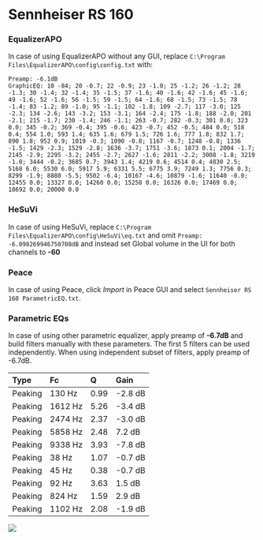 # Sennheiser RS 160

### EqualizerAPO
In case of using EqualizerAPO without any GUI, replace `C:\Program Files\EqualizerAPO\config\config.txt`
with:
```
Preamp: -6.1dB
GraphicEQ: 10 -84; 20 -0.7; 22 -0.9; 23 -1.0; 25 -1.2; 26 -1.2; 28 -1.3; 30 -1.4; 32 -1.4; 35 -1.5; 37 -1.6; 40 -1.6; 42 -1.6; 45 -1.6; 49 -1.6; 52 -1.6; 56 -1.5; 59 -1.5; 64 -1.6; 68 -1.5; 73 -1.5; 78 -1.4; 83 -1.2; 89 -1.0; 95 -1.1; 102 -1.8; 109 -2.7; 117 -3.0; 125 -2.3; 134 -2.6; 143 -3.2; 153 -3.1; 164 -2.4; 175 -1.8; 188 -2.0; 201 -2.1; 215 -1.7; 230 -1.4; 246 -1.1; 263 -0.7; 282 -0.3; 301 0.0; 323 0.0; 345 -0.2; 369 -0.4; 395 -0.6; 423 -0.7; 452 -0.5; 484 0.0; 518 0.4; 554 1.0; 593 1.4; 635 1.6; 679 1.5; 726 1.6; 777 1.8; 832 1.7; 890 1.8; 952 0.9; 1019 -0.3; 1090 -0.8; 1167 -0.7; 1248 -0.8; 1336 -1.5; 1429 -2.3; 1529 -2.8; 1636 -3.7; 1751 -3.6; 1873 0.1; 2004 -1.7; 2145 -2.9; 2295 -3.2; 2455 -2.7; 2627 -1.6; 2811 -2.2; 3008 -1.8; 3219 -1.0; 3444 -0.2; 3685 0.7; 3943 1.4; 4219 0.6; 4514 0.4; 4830 2.5; 5168 6.0; 5530 6.0; 5917 5.9; 6331 5.5; 6775 3.9; 7249 1.3; 7756 0.3; 8299 -1.9; 8880 -5.5; 9502 -6.4; 10167 -4.6; 10879 -1.6; 11640 -0.0; 12455 0.0; 13327 0.0; 14260 0.0; 15258 0.0; 16326 0.0; 17469 0.0; 18692 0.0; 20000 0.0
```

### HeSuVi
In case of using HeSuVi, replace `C:\Program Files\EqualizerAPO\config\HeSuVi\eq.txt` and omit `Preamp:
-6.098269946750708dB` and instead set Global volume in the UI for both channels to **-60**

### Peace
In case of using Peace, click *Import* in Peace GUI and select `Sennheiser RS 160 ParametricEQ.txt`.

### Parametric EQs
In case of using other parametric equalizer, apply preamp of **-6.7dB** and build filters manually
with these parameters. The first 5 filters can be used independently.
When using independent subset of filters, apply preamp of -6.7dB.

| Type    | Fc      |    Q | Gain    |
|:--------|:--------|:-----|:--------|
| Peaking | 130 Hz  | 0.99 | -2.8 dB |
| Peaking | 1612 Hz | 5.26 | -3.4 dB |
| Peaking | 2474 Hz | 2.37 | -3.0 dB |
| Peaking | 5858 Hz | 2.48 | 7.2 dB  |
| Peaking | 9338 Hz | 3.93 | -7.8 dB |
| Peaking | 38 Hz   | 1.07 | -0.7 dB |
| Peaking | 45 Hz   | 0.38 | -0.7 dB |
| Peaking | 92 Hz   | 3.63 | 1.5 dB  |
| Peaking | 824 Hz  | 1.59 | 2.9 dB  |
| Peaking | 1102 Hz | 2.08 | -1.9 dB |

![](https://raw.githubusercontent.com/jaakkopasanen/AutoEq/master/results/headphonecom/sbaf-serious/Sennheiser%20RS%20160/Sennheiser%20RS%20160.png)